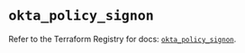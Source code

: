 # `okta_policy_signon`

Refer to the Terraform Registry for docs: [`okta_policy_signon`](https://registry.terraform.io/providers/okta/okta/4.16.0/docs/resources/policy_signon).
